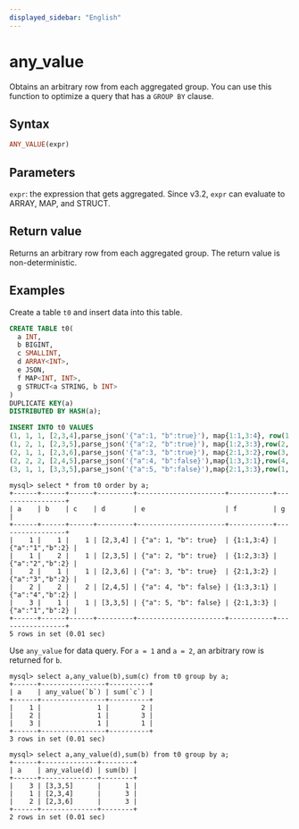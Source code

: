 ```yaml
---
displayed_sidebar: "English"
---
```


# any_value



Obtains an arbitrary row from each aggregated group. You can use this function to optimize a query that has a `GROUP BY` clause.

## Syntax

```Haskell
ANY_VALUE(expr)
```

## Parameters

`expr`: the expression that gets aggregated. Since v3.2, `expr` can evaluate to ARRAY, MAP, and STRUCT.

## Return value

Returns an arbitrary row from each aggregated group. The return value is non-deterministic.

## Examples

Create a table `t0` and insert data into this table.

```sql
CREATE TABLE t0(
  a INT,
  b BIGINT,
  c SMALLINT,
  d ARRAY<INT>,
  e JSON,
  f MAP<INT, INT>,
  g STRUCT<a STRING, b INT>
)
DUPLICATE KEY(a)
DISTRIBUTED BY HASH(a);

INSERT INTO t0 VALUES
(1, 1, 1, [2,3,4],parse_json('{"a":1, "b":true}'), map{1:1,3:4}, row(1, 2)),
(1, 2, 1, [2,3,5],parse_json('{"a":2, "b":true}'), map{1:2,3:3},row(2, 2)),
(2, 1, 1, [2,3,6],parse_json('{"a":3, "b":true}'), map{2:1,3:2},row(3, 2)),
(2, 2, 2, [2,4,5],parse_json('{"a":4, "b":false}'),map{1:3,3:1},row(4, 2)),
(3, 1, 1, [3,3,5],parse_json('{"a":5, "b":false}'),map{2:1,3:3},row(1, 2));
```

```plain text
mysql> select * from t0 order by a;
+------+------+------+---------+----------------------+-----------+-----------------+
| a    | b    | c    | d       | e                    | f         | g               |
+------+------+------+---------+----------------------+-----------+-----------------+
|    1 |    1 |    1 | [2,3,4] | {"a": 1, "b": true}  | {1:1,3:4} | {"a":"1","b":2} |
|    1 |    2 |    1 | [2,3,5] | {"a": 2, "b": true}  | {1:2,3:3} | {"a":"2","b":2} |
|    2 |    1 |    1 | [2,3,6] | {"a": 3, "b": true}  | {2:1,3:2} | {"a":"3","b":2} |
|    2 |    2 |    2 | [2,4,5] | {"a": 4, "b": false} | {1:3,3:1} | {"a":"4","b":2} |
|    3 |    1 |    1 | [3,3,5] | {"a": 5, "b": false} | {2:1,3:3} | {"a":"1","b":2} |
+------+------+------+---------+----------------------+-----------+-----------------+
5 rows in set (0.01 sec)
```

Use `any_value` for data query. For `a = 1` and `a = 2`, an arbitrary row is returned for `b`.

```plain text
mysql> select a,any_value(b),sum(c) from t0 group by a;
+------+----------------+----------+
| a    | any_value(`b`) | sum(`c`) |
+------+----------------+----------+
|    1 |              1 |        2 |
|    2 |              1 |        3 |
|    3 |              1 |        1 |
+------+----------------+----------+
3 rows in set (0.01 sec)

mysql> select a,any_value(d),sum(b) from t0 group by a;
+------+--------------+--------+
| a    | any_value(d) | sum(b) |
+------+--------------+--------+
|    3 | [3,3,5]      |      1 |
|    1 | [2,3,4]      |      3 |
|    2 | [2,3,6]      |      3 |
+------+--------------+--------+
2 rows in set (0.01 sec)
```
